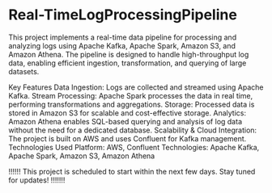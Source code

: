 # Real-TimeLogProcessingPipeline


This project implements a real-time data pipeline for processing and analyzing logs using Apache Kafka, Apache Spark, Amazon S3, and Amazon Athena. The pipeline is designed to handle high-throughput log data, enabling efficient ingestion, transformation, and querying of large datasets.

Key Features
Data Ingestion: Logs are collected and streamed using Apache Kafka.
Stream Processing: Apache Spark processes the data in real time, performing transformations and aggregations.
Storage: Processed data is stored in Amazon S3 for scalable and cost-effective storage.
Analytics: Amazon Athena enables SQL-based querying and analysis of log data without the need for a dedicated database.
Scalability & Cloud Integration: The project is built on AWS and uses Confluent for Kafka management.
Technologies Used
Platform: AWS, Confluent
Technologies: Apache Kafka, Apache Spark, Amazon S3, Amazon Athena

 !!!!!! This project is scheduled to start within the next few days. Stay tuned for updates! !!!!!!!
